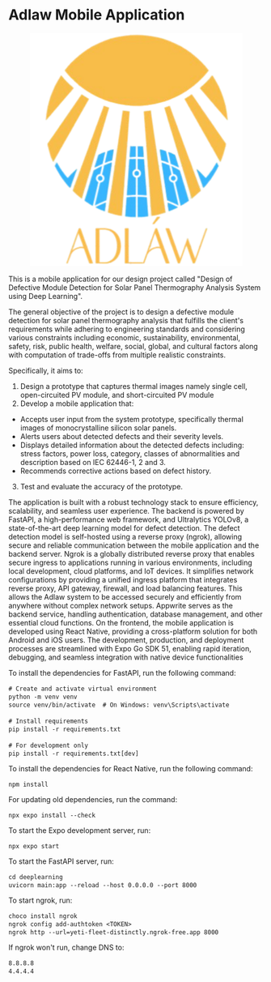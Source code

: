 # Adlaw Mobile Application
<p align="center">
  <img src="assets/adlaw-v2.png" />
</p>

This is a mobile application for our design project called "Design of Defective Module Detection for Solar  Panel Thermography Analysis System using Deep Learning". 

The general objective of the project is to design a defective module detection for  solar panel thermography analysis that fulfills the client's requirements while adhering to engineering standards and considering various constraints including economic, sustainability, environmental, safety, risk, public health, welfare, social, global, and cultural factors along with computation of trade-offs from multiple realistic constraints.

Specifically, it aims to:
1. Design a prototype that captures thermal images namely single cell, open-circuited PV module, and short-circuited PV module
2. Develop a mobile application that:
- Accepts user input from the system prototype, specifically thermal images of monocrystalline silicon solar panels.
- Alerts users about detected defects and their severity levels.
- Displays detailed information about the detected defects including: stress factors, power loss, category, classes of abnormalities and description based on IEC 62446-1, 2 and 3.
- Recommends corrective actions based on defect history.
3. Test and evaluate the accuracy of the prototype.

The application is built with a robust technology stack to ensure efficiency, scalability, and seamless user experience. The backend is powered by FastAPI, a high-performance web framework, and Ultralytics YOLOv8, a state-of-the-art deep learning model for defect detection. The defect detection model is self-hosted using a reverse proxy (ngrok), allowing secure and reliable communication between the mobile application and the backend server. Ngrok is a globally distributed reverse proxy that enables secure ingress to applications running in various environments, including local development, cloud platforms, and IoT devices. It simplifies network configurations by providing a unified ingress platform that integrates reverse proxy, API gateway, firewall, and load balancing features. This allows the Adlaw system to be accessed securely and efficiently from anywhere without complex network setups. Appwrite serves as the backend service, handling authentication, database management, and other essential cloud functions. On the frontend, the mobile application is developed using React Native, providing a cross-platform solution for both Android and iOS users. The development, production, and deployment processes are streamlined with Expo Go SDK 51, enabling rapid iteration, debugging, and seamless integration with native device functionalities


To install the dependencies for FastAPI, run the following command:
```
# Create and activate virtual environment
python -m venv venv
source venv/bin/activate  # On Windows: venv\Scripts\activate

# Install requirements
pip install -r requirements.txt

# For development only
pip install -r requirements.txt[dev]
```
To install the dependencies for React Native, run the following command:
```
npm install
```
For updating old dependencies, run the command:
```
npx expo install --check
```
To start the Expo development server, run:
```
npx expo start
```
To start the FastAPI server, run:
```
cd deeplearning
uvicorn main:app --reload --host 0.0.0.0 --port 8000
```
To start ngrok, run:
```
choco install ngrok
ngrok config add-authtoken <TOKEN>
ngrok http --url=yeti-fleet-distinctly.ngrok-free.app 8000
```
If ngrok won't run, change DNS to:
```
8.8.8.8
4.4.4.4
```
